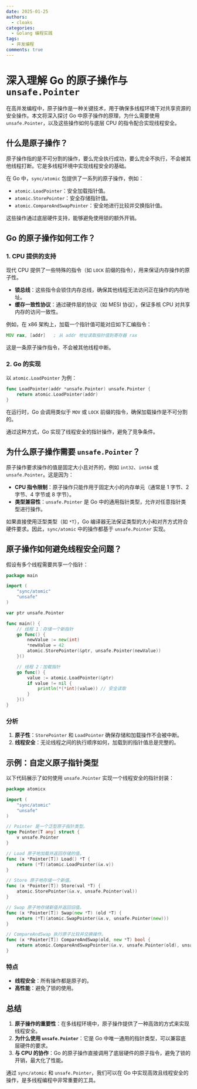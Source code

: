 ```yaml
---
date: 2025-01-25
authors:
  - cloaks
categories:
  - Golang 编程实践
tags:
  - 并发编程
comments: true
---
```


# 深入理解 Go 的原子操作与 `unsafe.Pointer`

在高并发编程中，原子操作是一种关键技术，用于确保多线程环境下对共享资源的安全操作。本文将深入探讨 Go 中原子操作的原理，为什么需要使用 `unsafe.Pointer`，以及这些操作如何与底层 CPU 的指令配合实现线程安全。

<!-- more -->

## 什么是原子操作？
原子操作指的是不可分割的操作，要么完全执行成功，要么完全不执行，不会被其他线程打断。它是多线程环境中实现线程安全的基础。

在 Go 中，`sync/atomic` 包提供了一系列的原子操作，例如：
- `atomic.LoadPointer`：安全加载指针值。
- `atomic.StorePointer`：安全存储指针值。
- `atomic.CompareAndSwapPointer`：安全地进行比较并交换指针值。

这些操作通过底层硬件支持，能够避免使用锁的额外开销。

## Go 的原子操作如何工作？
### 1. CPU 提供的支持
现代 CPU 提供了一些特殊的指令（如 `LOCK` 前缀的指令），用来保证内存操作的原子性。
- **锁总线**：这些指令会锁住内存总线，确保其他线程无法访问正在操作的内存地址。
- **缓存一致性协议**：通过硬件层的协议（如 MESI 协议），保证多核 CPU 对共享内存的访问一致性。

例如，在 x86 架构上，加载一个指针值可能对应如下汇编指令：
```asm
MOV rax, [addr]   ; 从 addr 地址读取指针值到寄存器 rax
```
这是一条原子操作指令，不会被其他线程中断。

### 2. Go 的实现
以 `atomic.LoadPointer` 为例：
```go
func LoadPointer(addr *unsafe.Pointer) unsafe.Pointer {
    return atomic.LoadPointer(addr)
}
```
在运行时，Go 会调用类似于 `MOV` 或 `LOCK` 前缀的指令，确保加载操作是不可分割的。

通过这种方式，Go 实现了线程安全的指针操作，避免了竞争条件。

## 为什么原子操作需要 `unsafe.Pointer`？
原子操作要求操作的值是固定大小且对齐的，例如 `int32`、`int64` 或 `unsafe.Pointer`。这是因为：
- **CPU 指令限制**：原子操作只能作用于固定大小的内存单元（通常是 1 字节、2 字节、4 字节或 8 字节）。
- **类型兼容性**：`unsafe.Pointer` 是 Go 中的通用指针类型，允许对任意指针类型进行操作。

如果直接使用泛型类型（如 `*T`），Go 编译器无法保证类型的大小和对齐方式符合硬件要求。因此，`sync/atomic` 中的操作都基于 `unsafe.Pointer` 实现。

## 原子操作如何避免线程安全问题？
假设有多个线程需要共享一个指针：

```go
package main

import (
	"sync/atomic"
	"unsafe"
)

var ptr unsafe.Pointer

func main() {
	// 线程 1：存储一个新指针
	go func() {
		newValue := new(int)
		*newValue = 42
		atomic.StorePointer(&ptr, unsafe.Pointer(newValue))
	}()

	// 线程 2：加载指针
	go func() {
		value := atomic.LoadPointer(&ptr)
		if value != nil {
			println(*(*int)(value)) // 安全读取
		}
	}()
}
```

### 分析
1. **原子性**：`StorePointer` 和 `LoadPointer` 确保存储和加载操作不会被中断。
2. **线程安全**：无论线程之间的执行顺序如何，加载到的指针值总是完整的。

## 示例：自定义原子指针类型
以下代码展示了如何使用 `unsafe.Pointer` 实现一个线程安全的指针封装：

```go
package atomicx

import (
	"sync/atomic"
	"unsafe"
)

// Pointer 是一个泛型原子指针类型。
type Pointer[T any] struct {
	v unsafe.Pointer
}

// Load 原子地加载并返回存储的值。
func (x *Pointer[T]) Load() *T {
	return (*T)(atomic.LoadPointer(&x.v))
}

// Store 原子地存储一个新值。
func (x *Pointer[T]) Store(val *T) {
	atomic.StorePointer(&x.v, unsafe.Pointer(val))
}

// Swap 原子地存储新值并返回旧值。
func (x *Pointer[T]) Swap(new *T) (old *T) {
	return (*T)(atomic.SwapPointer(&x.v, unsafe.Pointer(new)))
}

// CompareAndSwap 执行原子比较并交换操作。
func (x *Pointer[T]) CompareAndSwap(old, new *T) bool {
	return atomic.CompareAndSwapPointer(&x.v, unsafe.Pointer(old), unsafe.Pointer(new))
}
```

### 特点
- **线程安全**：所有操作都是原子的。
- **高性能**：避免了锁的使用。

## 总结
1. **原子操作的重要性**：在多线程环境中，原子操作提供了一种高效的方式来实现线程安全。
2. **为什么使用 `unsafe.Pointer`**：它是 Go 中唯一通用的指针类型，可以兼容底层硬件的要求。
3. **与 CPU 的协作**：Go 的原子操作直接调用了底层硬件的原子指令，避免了锁的开销，最大化了性能。

通过 `sync/atomic` 和 `unsafe.Pointer`，我们可以在 Go 中实现高效且线程安全的操作，是多线程编程中非常重要的工具。
